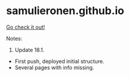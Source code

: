 # samulieronen.github.io

[Go check it out!](https://samulieronen.github.io)

Notes:<br>
1. Update 18.1.
  * First push, deployed initial structure.
  * Several pages with info missing.
